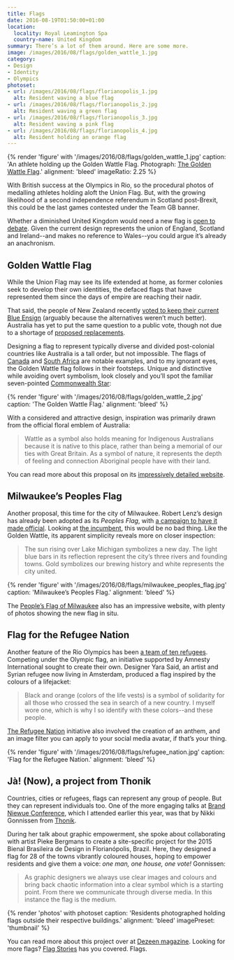 ```yaml
---
title: Flags
date: 2016-08-19T01:50:00+01:00
location:
  locality: Royal Leamington Spa
  country-name: United Kingdom
summary: There’s a lot of them around. Here are some more.
image: /images/2016/08/flags/golden_wattle_1.jpg
category:
- Design
- Identity
- Olympics
photoset:
- url: /images/2016/08/flags/florianopolis_1.jpg
  alt: Resident waving a blue flag
- url: /images/2016/08/flags/florianopolis_2.jpg
  alt: Resident waving a green flag
- url: /images/2016/08/flags/florianopolis_3.jpg
  alt: Resident waving a pink flag
- url: /images/2016/08/flags/florianopolis_4.jpg
  alt: Resident holding an orange flag
---
```

{% render 'figure' with '/images/2016/08/flags/golden_wattle_1.jpg'
  caption: 'An athlete holding up the Golden Wattle Flag. Photograph: [The Golden Wattle Flag](http://www.goldenwattleflag.com).'
  alignment: 'bleed'
  imageRatio: 2.25
%}

With British success at the Olympics in Rio, so the procedural photos of medalling athletes holding aloft the Union Flag. But, with the growing likelihood of a second independence referendum in Scotland post-Brexit, this could be the last games contested under the Team GB banner.

Whether a diminished United Kingdom would need a new flag is [open to debate][1]. Given the current design represents the union of England, Scotland and Ireland--and makes no reference to Wales--you could argue it’s already an anachronism.

## Golden Wattle Flag

While the Union Flag may see its life extended at home, as former colonies seek to develop their own identities, the defaced flags that have represented them since the days of empire are reaching their nadir.

That said, the people of New Zealand recently [voted to keep their current Blue Ensign][2] (arguably because the alternatives weren’t much better). Australia has yet to put the same question to a public vote, though not due to a shortage of [proposed replacements][3].

Designing a flag to represent typically diverse and divided post-colonial countries like Australia is a tall order, but not impossible. The flags of [Canada][4] and [South Africa][5] are notable examples, and to my ignorant eyes, the Golden Wattle flag follows in their footsteps. Unique and distinctive while avoiding overt symbolism, look closely and you’ll spot the familiar seven-pointed [Commonwealth Star][6]:

{% render 'figure' with '/images/2016/08/flags/golden_wattle_2.jpg'
  caption: 'The Golden Wattle Flag.'
  alignment: 'bleed'
%}

With a considered and attractive design, inspiration was primarily drawn from the official floral emblem of Australia:

> Wattle as a symbol also holds meaning for Indigenous Australians because it is native to this place, rather than being a memorial of our ties with Great Britain. As a symbol of nature, it represents the depth of feeling and connection Aboriginal people have with their land.

You can read more about this proposal on its [impressively detailed website][7].

## Milwaukee’s Peoples Flag

Another proposal, this time for the city of Milwaukee. Robert Lenz’s design has already been adopted as its *Peoples Flag*, with [a campaign to have it made official][8]. Looking at [the incumbent][9], this would be no bad thing. Like the Golden Wattle, its apparent simplicity reveals more on closer inspection:

> The sun rising over Lake Michigan symbolizes a new day. The light blue bars in its reflection represent the city’s three rivers and founding towns. Gold symbolizes our brewing history and white represents the city united.

{% render 'figure' with '/images/2016/08/flags/milwaukee_peoples_flag.jpg'
  caption: 'Milwaukee’s Peoples Flag.'
  alignment: 'bleed'
%}

The [People’s Flag of Milwaukee][10] also has an impressive website, with plenty of photos showing the new flag in situ.

## Flag for the Refugee Nation

Another feature of the Rio Olympics has been [a team of ten refugees][11]. Competing under the Olympic flag, an initiative supported by Amnesty International sought to create their own. Designer Yara Said, an artist and Syrian refugee now living in Amsterdam, produced a flag inspired by the colours of a lifejacket:

> Black and orange (colors of the life vests) is a symbol of solidarity for all those who crossed the sea in search of a new country. I myself wore one, which is why I so identify with these colors--and these people.

[The Refugee Nation][12] initiative also involved the creation of an anthem, and an image filter you can apply to your social media avatar, if that’s your thing.

{% render 'figure' with '/images/2016/08/flags/refugee_nation.jpg'
  caption: 'Flag for the Refugee Nation.'
  alignment: 'bleed'
%}

## Jà! (Now), a project from Thonik

Countries, cities or refugees, flags can represent any group of people. But they can represent individuals too. One of the more engaging talks at [Brand Niewue Conference][13], which I attended earlier this year, was that by Nikki Gonnissen from [Thonik][14].

During her talk about graphic empowerment, she spoke about collaborating with artist Pieke Bergmans to create a site-specific project for the 2015 Bienal Brasileira de Design in Florianópolis, Brazil. Here, they designed a flag for 28 of the towns vibrantly coloured houses, hoping to empower residents and give them a voice: *one man, one house, one vote!* Gonnissen:

> As graphic designers we always use clear images and colours and bring back chaotic information into a clear symbol which is a starting point. From there we communicate through diverse media. In this instance the flag is the medium.

{% render 'photos' with photoset
  caption: 'Residents photographed holding flags outside their respective buildings.'
  alignment: 'bleed'
  imagePreset: 'thumbnail'
%}

You can read more about this project over at [Dezeen magazine][15]. Looking for more flags? [Flag Stories][16] has you covered. Flags.

[1]: https://www.bbc.co.uk/news/magazine-25205017
[2]: https://www.theguardian.com/world/2016/mar/24/new-zealand-votes-to-keep-its-flag-in-referendum
[3]: https://en.wikipedia.org/wiki/List_of_proposed_Australian_flags
[4]: https://en.wikipedia.org/wiki/Flag_of_Canada
[5]: https://en.wikipedia.org/wiki/Flag_of_South_Africa
[6]: https://en.wikipedia.org/wiki/Commonwealth_Star
[7]: http://www.goldenwattleflag.com
[8]: http://milwaukeeflag.com/support
[9]: https://en.wikipedia.org/wiki/Flag_of_Milwaukee
[10]: http://milwaukeeflag.com
[11]: https://en.wikipedia.org/wiki/Refugee_Olympic_Team_at_the_2016_Summer_Olympics
[12]: http://www.therefugeenation.org
[13]: https://underconsideration.com/brandnieuweconference/
[14]: http://www.thonik.nl
[15]: http://www.dezeen.com/2015/09/03/thonik-creates-flags-based-brazilian-architecture-brazil-design-biennial-florianopolis
[16]: http://flagstories.co
